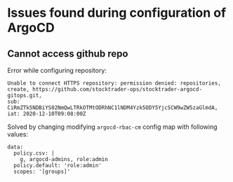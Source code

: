 # Issues found during configuration of ArgoCD

## Cannot access github repo
Error while configuring repository:
```
Unable to connect HTTPS repository: permission denied: repositories, create, https://github.com/stocktrader-ops/stocktrader-argocd-gitops.git, 
sub: CiRmZTk5NDBiYS02NmQwLTRkOTMtODRhNC1lNDM4Yzk5ODY5YjcSCW9wZW5zaGlmdA, iat: 2020-12-10T09:08:00Z
```
Solved by changing modifying `argocd-rbac-cm` config map with following values:

```
data:
  policy.csv: |
    g, argocd-admins, role:admin
  policy.default: 'role:admin'
  scopes: '[groups]'
 ``` 
